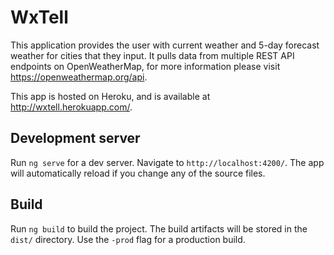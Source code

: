 # WxTell

This application provides the user with current weather and 5-day forecast weather for cities that they input. It pulls data from multiple REST API endpoints on OpenWeatherMap, for more information please visit https://openweathermap.org/api.

This app is hosted on Heroku, and is available at http://wxtell.herokuapp.com/.

## Development server

Run `ng serve` for a dev server. Navigate to `http://localhost:4200/`. The app will automatically reload if you change any of the source files.

## Build

Run `ng build` to build the project. The build artifacts will be stored in the `dist/` directory. Use the `-prod` flag for a production build.

